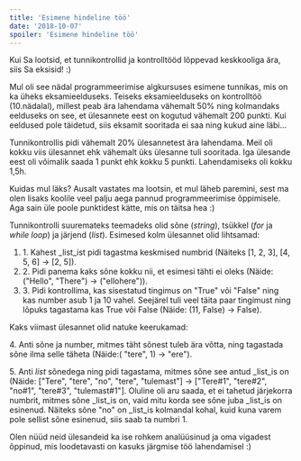 ```yaml
---
title: 'Esimene hindeline töö'
date: '2018-10-07'
spoiler: 'Esimene hindeline töö'
---
```


Kui Sa lootsid, et tunnikontrollid ja kontrolltööd lõppevad keskkooliga ära, siis Sa eksisid! :)

Mul oli see nädal programmeerimise algkursuses esimene tunnikas, mis on ka üheks eksamieelduseks. Teiseks eksamieelduseks on kontrolltöö (10.nädalal), millest peab ära lahendama vähemalt 50% ning kolmandaks eelduseks on see, et ülesannete eest on kogutud vähemalt 200 punkti. Kui eeldused pole täidetud, siis eksamit sooritada ei saa ning kukud aine läbi...

Tunnikontrollis pidi vähemalt 20% ülesannetest ära lahendama. Meil oli kokku viis ülesannet ehk vähemalt üks ülesanne tuli sooritada. Iga ülesande eest oli võimalik saada 1 punkt ehk kokku 5 punkti. Lahendamiseks oli kokku 1,5h.

Kuidas mul läks? Ausalt vastates ma lootsin, et mul läheb paremini, sest ma olen lisaks koolile veel palju aega pannud programmeerimise õppimisele. Aga sain üle poole punktidest kätte, mis on täitsa hea :)

Tunnikontrolli suuremateks teemadeks olid sõne (_string_), tsükkel (_for_ ja _while_ _loop_) ja järjend (_list_). Esimesed kolm ülesannet olid lihtsamad:

1. 1\. Kahest \_list_ist pidi tagastma keskmised numbrid (Näiteks \[1, 2, 3\], \[4, 5, 6\] -> \[2, 5\]).
2. 2\. Pidi panema kaks sõne kokku nii, et esimesi tähti ei oleks (Näide: ("Hello", "There") -> ("ellohere")).
3. 3\. Pidi kontrollima, kas sisestatud tingimus on "True" või "False" ning kas number asub 1 ja 10 vahel. Seejärel tuli veel täita paar tingimust ning lõpuks tagastama kas True või False (Näide: (11, False) -> False).

Kaks viimast ülesannet olid natuke keerukamad:

4\. Anti sõne ja number, mitmes täht sõnest tuleb ära võtta, ning tagastada sõne ilma selle täheta (Näide:( "tere", 1) -> "ere").

5\. Anti *list* sõnedega ning pidi tagastama, mitmes sõne see antud _list_is on (Näide: \["Tere", "tere", "no", "tere", "tulemast"\] -> \["Tere#1", "tere#2", "no#1", "tere#3", "tulemast#1"\]. Oluline oli aru saada, et ei tahetud järjekorra numbrit, mitmes sõne _list_is on, vaid mitu korda see sõne juba _list_is on esinenud. Näiteks sõne "no" on _list_is kolmandal kohal, kuid kuna varem pole sellist sõne esinenud, siis saab ta numbri 1.

Olen nüüd neid ülesandeid ka ise rohkem analüüsinud ja oma vigadest õppinud, mis loodetavasti on kasuks järgmise töö lahendamisel :)
